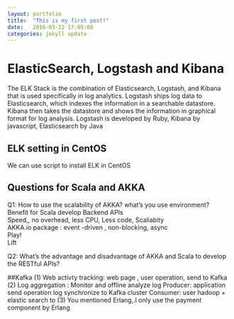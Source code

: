 ```yaml
---
layout: portfolio
title:  "This is my first post!"
date:   2016-03-22 17:05:08
categories: jekyll update
---
```

# ElasticSearch, Logstash and Kibana
The ELK Stack is the combination of Elasticsearch, Logstash, and Kibana that is used specifically in log analytics. Logstash ships log data to Elasticsearch, which indexes the information in a searchable datastore. Kibana then takes the datastore and shows the information in graphical format for log analysis.
Logstash is developed by Ruby,  Kibana by javascript, Elasticsearch by Java

## ELK setting in CentOS
We can use script to install ELK in CentOS

## Questions for Scala and AKKA
Q1:  How to use the scalability of AKKA? what’s you use environment?  
Benefit for Scala  develop Backend APIs  
Speed,, no overhead, less CPU,  Less code, Scaliabity  
AKKA.io  package : event -driven , non-blocking, async  
Play!  
Lift  

Q2:  What’s the advantage and disadvantage of AKKA and Scala to develop the RESTful APIs?  

##Kafka
(1)  Web activty tracking:  web page , user operation, send to Kafka
(2)  Log aggregation :  Monitor and offline analyze log
   Producer:   application  send operation log  synchronize  to Kafka cluster
  Consumer:  user hadoop + elastic search  to
(3) You mentioned  Erlang,.l  only use the payment component by Erlang

